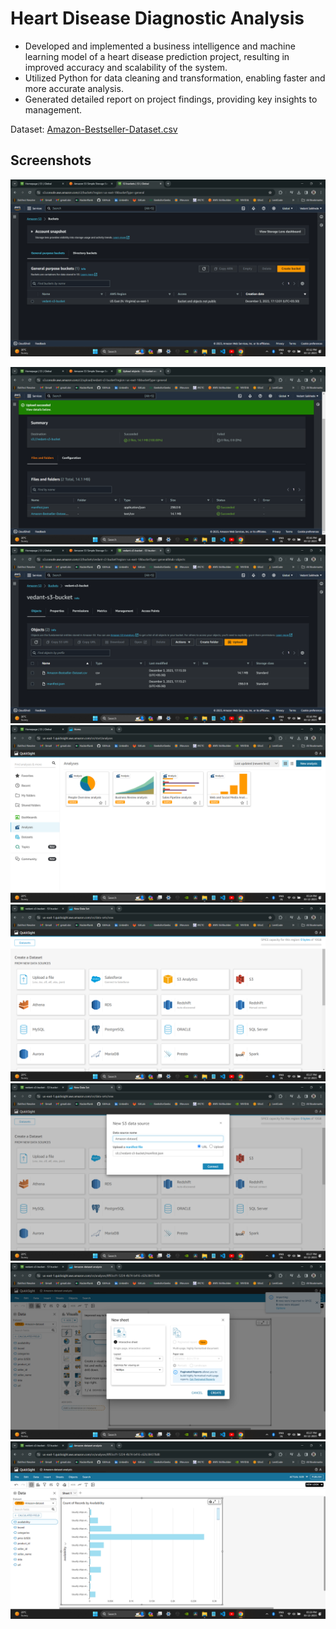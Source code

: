 
# Heart Disease Diagnostic Analysis

- Developed and implemented a business intelligence and machine learning model of a heart disease prediction project, resulting in improved accuracy and scalability of the system.
- Utilized Python for data cleaning and transformation, enabling faster and more accurate analysis.
- Generated detailed report on project findings, providing key insights to management.

Dataset:
[Amazon-Bestseller-Dataset.csv](https://github.com/VedantSaikhede/Visualize_Data_using_Amazon_QuickSight/blob/main/Amazon-Bestseller-Dataset.csv)

## Screenshots
![App Screenshot](https://github.com/VedantSaikhede/Visualize_Data_using_Amazon_QuickSight/blob/main/Screenshot/Screenshot%20(769).png)

![App Screenshot](https://github.com/VedantSaikhede/Visualize_Data_using_Amazon_QuickSight/blob/main/Screenshot/Screenshot%20(770).png)
![App Screenshot](https://github.com/VedantSaikhede/Visualize_Data_using_Amazon_QuickSight/blob/main/Screenshot/Screenshot%20(771).png)
![App Screenshot](https://github.com/VedantSaikhede/Visualize_Data_using_Amazon_QuickSight/blob/main/Screenshot/Screenshot%20(772).png)
![App Screenshot](https://github.com/VedantSaikhede/Visualize_Data_using_Amazon_QuickSight/blob/main/Screenshot/Screenshot%20(773).png)
![App Screenshot](https://github.com/VedantSaikhede/Visualize_Data_using_Amazon_QuickSight/blob/main/Screenshot/Screenshot%20(774).png)
![App Screenshot](https://github.com/VedantSaikhede/Visualize_Data_using_Amazon_QuickSight/blob/main/Screenshot/Screenshot%20(775).png)
![App Screenshot](https://github.com/VedantSaikhede/Visualize_Data_using_Amazon_QuickSight/blob/main/Screenshot/Screenshot%20(776).png)
